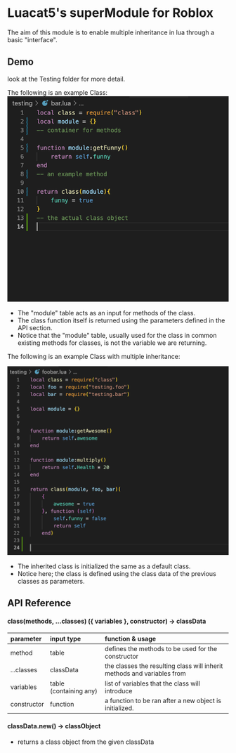 # Luacat5's superModule for Roblox
The aim of this module is to enable multiple inheritance in lua through a basic "interface".

## Demo
look at the Testing folder for more detail.

The following is an example Class:
![alt text](https://github.com/Luacat5/super-module/blob/multiple_inheritance/DemoImages/Example%20Class.png)

+ The "module" table acts as an input for methods of the class.
+ The class function itself is returned using the parameters defined in the API section.
+ Notice that the "module" table, usually used for the class in common existing methods for classes, is not the variable we are returning.

The following is an example Class with multiple inheritance:

![alt text](https://github.com/Luacat5/super-module/blob/multiple_inheritance/DemoImages/Example%20Inherited%20Class.png)

+ The inherited class is initialized the same as a default class.
+ Notice here; the class is defined using the class data of the previous classes as parameters.

## API Reference

#### class(methods, ...classes) ({ variables }, constructor) -> classData
| parameter | input type | function & usage |
| :---- | :---- | :---|
|method | table | defines the methods to be used for the constructor|
| ...classes | classData | the classes the resulting class will inherit methods and variables from|
| variables | table (containing any) | list of variables that the class will introduce|
| constructor| function| a function to be ran after a new object is initialized.| 

#### classData.new() -> classObject
+ returns a class object from the given classData
